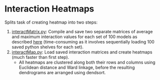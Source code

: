 # Interaction Heatmaps

Splits task of creating heatmap into two steps:
1. [interactMatrix.py](interactMatrix.py): Compile and save two separate matrices of average and maximum interaction values for each set of 100 models as described [here](../info.md#interaction-heatmaps) (time-consuming as it involves sequentially loading 100 saved python shelves for each set).
1. [interactMap.py](interactMap.py): Load saved interaction matrices and create heatmaps (much faster than first step).
    - All heatmaps are clustered along both their rows and columns using Euclidean distance and Ward linkage, before the resulting dendrograms are arranged using dendsort.